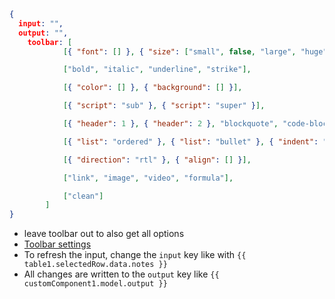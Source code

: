
```json
{
  input: "",
  output: "",
	toolbar: [
            [{ "font": [] }, { "size": ["small", false, "large", "huge"] }], // custom dropdown

            ["bold", "italic", "underline", "strike"],

            [{ "color": [] }, { "background": [] }],

            [{ "script": "sub" }, { "script": "super" }],

            [{ "header": 1 }, { "header": 2 }, "blockquote", "code-block"],

            [{ "list": "ordered" }, { "list": "bullet" }, { "indent": "-1" }, { "indent": "+1" }],

            [{ "direction": "rtl" }, { "align": [] }],

            ["link", "image", "video", "formula"],

            ["clean"]
        ]
}
```

- leave toolbar out to also get all options
- [Toolbar settings](https://quilljs.com/docs/modules/toolbar/)
- To refresh the input, change the `input` key like with `{{ table1.selectedRow.data.notes }}`
- All changes are written to the `output` key like `{{ customComponent1.model.output }}`